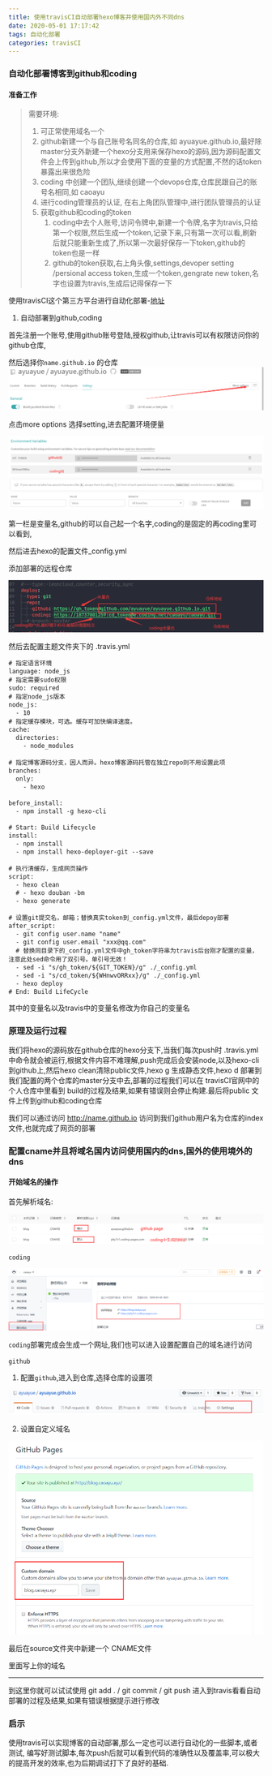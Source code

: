 ```yaml
---
title: 使用travisCI自动部署hexo博客并使用国内外不同dns
date: 2020-05-01 17:17:42
tags: 自动化部署
categories: travisCI
---
```


### 	自动化部署博客到github和coding

#### 准备工作

>需要环境:
>
>1. 可正常使用域名一个
>2. github新建一个与自己账号名同名的仓库,如 ayuayue.github.io,最好除master分支外新建一个hexo分支用来保存hexo的源码,因为源码配置文件会上传到github,所以才会使用下面的变量的方式配置,不然的话token暴露出来很危险
>3. coding 中创建一个团队,继续创建一个devops仓库,仓库民跟自己的账号名相同,如 caoayu
>4. 进行coding管理员的认证, 在右上角团队管理中,进行团队管理员的认证
>5. 获取github和coding的token
>    1. coding中去个人账号,访问令牌中,新建一个令牌,名字为travis,只给第一个权限,然后生成一个token,记录下来,只有第一次可以看,刷新后就只能重新生成了,所以第一次最好保存一下token,github的token也是一样
>    2. github的token获取,右上角头像,settings,devoper setting /persional access token,生成一个token,gengrate new token,名字也设置为travis,生成后记得保存一下

<!--more-->
使用travisCI这个第三方平台进行自动化部署-[地址]( https://travis-ci.com/ )

1. 自动部署到github,coding

首先注册一个账号,使用github账号登陆,授权github,让travis可以有权限访问你的github仓库,

然后选择你`name.github.io`	的仓库 ![](使用travisCI自动部署hexo博客到github-codeing/1588325073762.png)

点击more options 选择setting,进去配置环境便量

![](使用travisCI自动部署hexo博客到github-codeing/1588325188064.png)

第一栏是变量名,github的可以自己起一个名字,coding的是固定的再coding里可以看到,

然后进去hexo的配置文件_config.yml

添加部署的远程仓库

![1588325767307](使用travisCI自动部署hexo博客到github-codeing/1588325767307.png)

然后去配置主题文件夹下的 .travis.yml

```
# 指定语言环境
language: node_js
# 指定需要sudo权限
sudo: required
# 指定node_js版本
node_js: 
  - 10
# 指定缓存模块，可选。缓存可加快编译速度。
cache:
  directories:
    - node_modules

# 指定博客源码分支，因人而异。hexo博客源码托管在独立repo则不用设置此项
branches:
  only:
    - hexo 

before_install:
  - npm install -g hexo-cli

# Start: Build Lifecycle
install:
  - npm install
  - npm install hexo-deployer-git --save

# 执行清缓存，生成网页操作
script:
  - hexo clean
  # - hexo douban -bm
  - hexo generate

# 设置git提交名，邮箱；替换真实token到_config.yml文件，最后depoy部署
after_script:
  - git config user.name "name"
  - git config user.email "xxx@qq.com"
  # 替换同目录下的_config.yml文件中gh_token字符串为travis后台刚才配置的变量，注意此处sed命令用了双引号。单引号无效！
  - sed -i "s/gh_token/${GIT_TOKEN}/g" ./_config.yml
  - sed -i "s/cd_token/${WHnwvORRxx}/g" ./_config.yml
  - hexo deploy
# End: Build LifeCycle

```

其中的变量名以及travis中的变量名修改为你自己的变量名

### 原理及运行过程

我们将hexo的源码放在github仓库的hexo分支下,当我们每次push时 .travis.yml中命令就会被运行,根据文件内容不难理解,push完成后会安装node,以及hexo-cli到github上,然后hexo clean清除public文件,hexo g 生成静态文件,hexo d 部署到我们配置的两个仓库的master分支中去,部署的过程我们可以在 travisCI官网中的个人仓库中里看到 build的过程及结果,如果有错误则会停止构建.最后将public 文件上传到github和coding仓库

我们可以通过访问 http://name.github.io 访问到我们github用户名为仓库的index文件,也就完成了网页的部署

### 配置cname并且将域名国内访问使用国内的dns,国外的使用境外的dns

#### 开始域名的操作

首先解析域名: 

![1588327654033](使用travisCI自动部署hexo博客到github-codeing/1588327654033.png)



`coding`

![1588327432709](使用travisCI自动部署hexo博客到github-codeing/1588327432709.png)

`coding`部署完成会生成一个网址,我们也可以进入设置配置自己的域名进行访问

`github`

1. 配置`github`,进入到仓库,选择仓库的设置项

![1588327292883](使用travisCI自动部署hexo博客到github-codeing/1588327292883.png)

2. 设置自定义域名

![1588327333329](使用travisCI自动部署hexo博客到github-codeing/1588327333329.png)

最后在source文件夹中新建一个 CNAME文件

里面写上你的域名

____

到这里你就可以试试使用 git add . / git commit / git push 进入到travis看看自动部署的过程及结果,如果有错误根据提示进行修改

### 启示

使用travis可以实现博客的自动部署,那么一定也可以进行自动化的一些脚本,或者测试, 编写好测试脚本,每次push后就可以看到代码的准确性以及覆盖率,可以极大的提高开发的效率,也为后期调试打下了良好的基础.